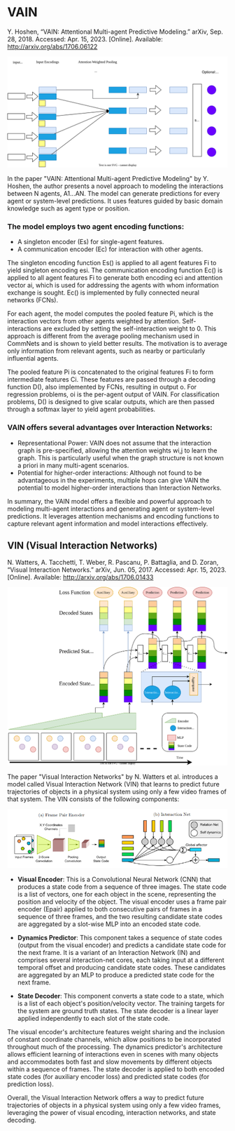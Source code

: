 # VAIN

Y. Hoshen, “VAIN: Attentional Multi-agent Predictive Modeling.” arXiv, Sep. 28, 2018. Accessed: Apr. 15, 2023. [Online]. Available: http://arxiv.org/abs/1706.06122

![VAIN architecture as in paper](https://raw.githubusercontent.com/hasithz/CommRL_docs/c1c0b88de33f0bb84935798488ff23659de9affb/assets/images/VAIN.drawio.svg)

<!-- A schematic of a single-hop VAIN: i) The agent features Fi are embedded by singleton encoder Es() to yield encoding es i and communications encoder Ec() to yield vector ec i and attention vector ai ii) For each agent an attention-weighted sum of all embeddings ec i is computed Pi = ∑ j wi,j ∗ ec j. The attention weights wi,j are computed by a Softmax over −||ai − aj||2. The diagonal wi,i is set to zero to exclude self-interactions. iii) The singleton codes es i are concatenated with the pooled feature Pi to yield intermediate feature Ci iv) The feature is passed through decoding network D() to yield per-agent vector oi. For Regression: oi is the final output of the network. vii) For Classification: oi is scalar and is passed through a Softmax.



In this section we model the interaction between N agents denoted by A1...AN . The output can be either be a prediction for every agent or a system-level prediction (e.g. predict which agent will act next). Although it is possible to use multiple hops, our presentation here only uses a single hop (and they did not help in our experiments). Features are extracted for every agent Ai and we denote the features by Fi. The features are guided by basic domain knowledge (such as agent type or position).

We use two agent encoding functions: i) a singleton encoder for single-agent features Es() ii) A communication encoder for interaction with other agents Ec(). The singleton encoding function Es() is applied on all agent features Fi to yield singleton encoding es i

We define the communication encoding function Ec(). The encoding function is applied to all agent features Fi to yield both encoding ec i and attention vector ai. The attention vector is used for addressing the agents with whom information exchange is sought. Ec() is implemented by fully connected neural networks (from now FCNs).

For each agent we compute the pooled feature Pi, the interaction vectors from other agents weighted by attention. We exclude self-interactions by setting the self-interaction weight to 0:

This is in contrast to the average pooling mechanism used in CommNets and we show that it yields better results. The motivation is to average only information from relevant agents (e.g. nearby or particularly influential agents). The weights wi,j = Sof tmaxj(−||ai − aj||2) give a measure of the interaction between agents. Although naively this operation scales quadratically in the number of agents, it is multiplied by the feature dimension rather by a full E() evaluation and is therefore significantly smaller than the cost of the (linear number) of E() calculations carried out by the algorithm. In case the number of agents is very large (>1000) the cost can still be mitigated: The Softmax operation often yields a sparse matrix, in such cases the interaction can be modeled by the K-Nearest neighbors (measured by attention). The calculation is far cheaper than evaluating Ec() O(N 2) times as in IN. In cases where even this cheap operation is too expensive we recommend to default to CommNets which truly have an O(N) complexity. The pooled-feature Pi is concatenated to the original features Fi to form intermediate features Ci

The features Ci are passed through decoding function D() which is also implemented by FCNs. The result is denoted by o

For regression problems, oi is the per-agent output of VAIN. For classification problems, D() is designed to give scalar outputs. The result is passed through a softmax layer yielding agent probabilities:

everal advantages of VAIN over Interaction Networks [9] are apparent: Representational Power: VAIN does not assume that the interaction graph is pre-specified (in fact the attention weights wi,j learn the graph). Pre-specifying the graph structure is advantageous when it is clearly known e.g. spring-systems where locality makes a significant difference. In many multi-agent scenarios the graph structure is not known apriori. Multiple-hops can give VAIN the potential to model higher-order interactions than IN, although this was not found to be advantageous in our experiments. -->

In the paper "VAIN: Attentional Multi-agent Predictive Modeling" by Y. Hoshen, the author presents a novel approach to modeling the interactions between N agents, A1...AN. The model can generate predictions for every agent or system-level predictions. It uses features guided by basic domain knowledge such as agent type or position.

### The model employs two agent encoding functions:

-    A singleton encoder (Es) for single-agent features.
-    A communication encoder (Ec) for interaction with other agents.

The singleton encoding function Es() is applied to all agent features Fi to yield singleton encoding esi. The communication encoding function Ec() is applied to all agent features Fi to generate both encoding eci and attention vector ai, which is used for addressing the agents with whom information exchange is sought. Ec() is implemented by fully connected neural networks (FCNs).

For each agent, the model computes the pooled feature Pi, which is the interaction vectors from other agents weighted by attention. Self-interactions are excluded by setting the self-interaction weight to 0. This approach is different from the average pooling mechanism used in CommNets and is shown to yield better results. The motivation is to average only information from relevant agents, such as nearby or particularly influential agents.

The pooled feature Pi is concatenated to the original features Fi to form intermediate features Ci. These features are passed through a decoding function D(), also implemented by FCNs, resulting in output o. For regression problems, oi is the per-agent output of VAIN. For classification problems, D() is designed to give scalar outputs, which are then passed through a softmax layer to yield agent probabilities.

### VAIN offers several advantages over Interaction Networks:

-    Representational Power: VAIN does not assume that the interaction graph is pre-specified, allowing the attention weights wi,j to learn the graph. This is particularly useful when the graph structure is not known a priori in many multi-agent scenarios.
-    Potential for higher-order interactions: Although not found to be advantageous in the experiments, multiple hops can give VAIN the potential to model higher-order interactions than Interaction Networks.

In summary, the VAIN model offers a flexible and powerful approach to modeling multi-agent interactions and generating agent or system-level predictions. It leverages attention mechanisms and encoding functions to capture relevant agent information and model interactions effectively.

## VIN (Visual Interaction Networks)

N. Watters, A. Tacchetti, T. Weber, R. Pascanu, P. Battaglia, and D. Zoran, “Visual Interaction Networks.” arXiv, Jun. 05, 2017. Accessed: Apr. 15, 2023. [Online]. Available: http://arxiv.org/abs/1706.01433


![VIN architecture as in paper](https://raw.githubusercontent.com/hasithz/CommRL_docs/1272d610085f85313f57077d09d4bb5bc074337e/assets/images/VIN.drawio.svg)

<!-- Our Visual Interaction Network (VIN) learns to produce future trajectories of objects in a physical system from only a few video frames of that system. The VIN is depicted in Figure 1 (best viewed in color), and consists of the following components: 


- The visual encoder takes a triplet of frames as input and outputs a state code. A state code is a list of vectors, one for each object in the scene. Each of these vectors is a distributed representation of the position and velocity of its corresponding object. We apply the encoder in a sliding window over a sequence of frames, producing a sequence of state codes. See Section 2.1 and Figure 2a for details. 

- The dynamics predictor takes a sequence of state codes (output from a visual encoder applied in a sliding-window manner to a sequence of frames) and predicts a candidate state code for the next frame. The dynamics predictor is comprised of several interaction-net cores, each taking input at a different temporal offset and producing candidate state codes. These candidates are aggregated by an MLP to produce a predicted state code for the next frame. See Section 2.2 and Figure 2b for details. 

- The state decoder converts a state code to a state. A state is a list of each object’s position/velocity vector. The training targets for the system are ground truth states. See Section 2.3 for details.

## Visual Encoder



The visual encoder is a CNN that produces a state code from a sequence of 3 images. It has a frame pair encoder Epair shown in Figure 2a which takes a pair of consecutive frames and outputs a candidate state code. This frame pair encoder is applied to both consecutive pairs of frames in a sequence of 3 frames. The two resulting candidate state codes are aggregated by a slot-wise MLP into an encoded state code. Epair itself applies a CNN with two different kernel sizes to a channel-stacked pair of frames, appends constant x, y coordinate channels, and applies a CNN with alternating convolutional and max-pooling layers until unit width and height. The resulting tensor of shape 1 × 1 × (Nobject · Lcode) is reshaped into a state code of shape Nobject × Lcode, where Nobject is the number of objects in the scene and Lcode is the length of each state code slot. The two state codes are fed into an MLP to produce the final encoder output from the triplet. See the Supplementary Material for further details of the visual encoder model. One important feature of this visual encoder architecture is its weight sharing given by applying the same Epair on both pairs of frames, which approximates a temporal convolution over the input sequence.

Another important feature is the inclusion of constant coordinate channels (an x- and y-coordinate meshgrid over the image), which allows positions to be incorporated throughout much of the processing. Without the coordinate channels, such a convolutional architecture would have to infer position from the boundaries of the image, a more challenging task.

## Dynamics Predictor

The dynamics predictor is a variant of an Interaction Network (IN) [2], a state-to-state physical predictor model summarized in Figure 2b. The main difference between our predictor and a vanilla IN is aggregation over multiple temporal offsets. Our predictor has a set of temporal offsets (in practice we use {1, 2, 4}), with one IN core for each. Given an input state code sequence, for each offset t a separate IN core computes a candidate predicted state code from the input state code at index t. A slot-wise MLP aggregator transforms the list of candidate state codes into a predicted state code. See the Supplementary Material for further details of the dynamics predictor model. As with the visual encoder, we explored many dynamics predictor architectures (some of which we compare as baselines below). The temporal offset aggregation of this architecture enhances its power by allowing it to accommodate both fast and slow movements by different objects within a sequence of frames. The factorized representation of INs, which allows efficient learning of interactions even in scenes with many objects, is an important contributor to our predictor architecture’s performance.

## State Decoder

The state decoder is simply a linear layer with input size Lcode and output size 4 (for a position/velocity vector). This linear layer is applied independently to each slot of the state code. We explored more complicated architectures, but this yielded the best performance. The state decoder is applied to both encoded state codes (for auxiliary encoder loss) and predicted state codes (for prediction loss). -->

The paper "Visual Interaction Networks" by N. Watters et al. introduces a model called Visual Interaction Network (VIN) that learns to predict future trajectories of objects in a physical system using only a few video frames of that system. The VIN consists of the following components:

![VIN Encoder in paper](https://github.com/hasithz/CommRL_docs/blob/master/assets/images/VIN%20Encoder.png?raw=true)

-    **Visual Encoder**: This is a Convolutional Neural Network (CNN) that produces a state code from a sequence of three images. The state code is a list of vectors, one for each object in the scene, representing the position and velocity of the object. The visual encoder uses a frame pair encoder (Epair) applied to both consecutive pairs of frames in a sequence of three frames, and the two resulting candidate state codes are aggregated by a slot-wise MLP into an encoded state code.

-    **Dynamics Predictor**: This component takes a sequence of state codes (output from the visual encoder) and predicts a candidate state code for the next frame. It is a variant of an Interaction Network (IN) and comprises several interaction-net cores, each taking input at a different temporal offset and producing candidate state codes. These candidates are aggregated by an MLP to produce a predicted state code for the next frame.

-    **State Decoder**: This component converts a state code to a state, which is a list of each object's position/velocity vector. The training targets for the system are ground truth states. The state decoder is a linear layer applied independently to each slot of the state code.

The visual encoder's architecture features weight sharing and the inclusion of constant coordinate channels, which allow positions to be incorporated throughout much of the processing. The dynamics predictor's architecture allows efficient learning of interactions even in scenes with many objects and accommodates both fast and slow movements by different objects within a sequence of frames. The state decoder is applied to both encoded state codes (for auxiliary encoder loss) and predicted state codes (for prediction loss).

Overall, the Visual Interaction Network offers a way to predict future trajectories of objects in a physical system using only a few video frames, leveraging the power of visual encoding, interaction networks, and state decoding.